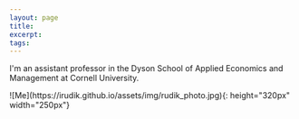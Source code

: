 ```yaml
---
layout: page 
title:
excerpt: 
tags: 
---
```

I'm an assistant professor in the Dyson School of Applied Economics and Management at Cornell University.
<div align="left">
![Me](https://irudik.github.io/assets/img/rudik_photo.jpg){: height="320px" width="250px"}
</div>

